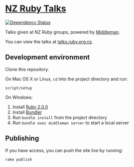 # [NZ Ruby Talks](http://talks.ruby.org.nz)

[![Dependency Status](https://gemnasium.com/nzruby/talks.png)](https://gemnasium.com/nzruby/talks)

Talks given at NZ Ruby groups, powered by [Middleman](http://middlemanapp.com).

You can view the talks at [talks.ruby.org.nz](http://talks.ruby.org.nz).

## Development environment

Clone this repository.

On Mac OS X or Linux, `cd` into the project directory and run:

    script/setup

On Windows:

1. Install [Ruby 2.0.0](http://ruby-lang.org)
2. Install [Bundler](http://gembundler.com)
3. Run `bundle install` from the project directory
4. Run `bundle exec middleman server` to start a local server

## Publishing

If you have access, you can push the site live by running:

    rake publish
